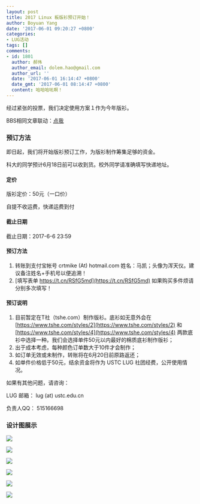 ```yaml
---
layout: post
title: 2017 Linux 板版衫预订开始！
author: Boyuan Yang
date: '2017-06-01 09:20:27 +0800'
categories:
- LUG活动
tags: []
comments:
- id: 1801
  author: 郝伟
  author_email: dolem.hao@gmail.com
  author_url: ''
  date: '2017-06-01 16:14:47 +0800'
  date_gmt: '2017-06-01 08:14:47 +0800'
  content: 哈哈哈吼啊！
---
```

经过紧张的投票，我们决定使用方案１作为今年版衫。

BBS相同文章联动：[点我](https://bbs.ustc.edu.cn/cgi/bbscon?bn=Linux&amp;fn=M592ED048)

### 预订方法

即日起，我们将开始版衫预订工作，为版衫制作筹集足够的资金。

科大的同学预计6月18日前可以收到货。校外同学请准确填写快递地址。

#### 定价

版衫定价：50元（一口价）

自提不收运费，快递运费到付

#### 截止日期

截止日期：2017-6-6 23:59

#### 预订方法

1.  转账到支付宝帐号 crtmike (At) hotmail.com 姓名：马凯；头像为浑天仪。建议备注姓名+手机号以便追溯！
1.  [填写表单 https://t.cn/RSfG5md](https://t.cn/RSfG5md) 如果购买多件烦请分别多次填写！

#### 预订说明

1.  目前暂定在T社（tshe.com）制作版衫。底衫如无意外会在 [https://www.tshe.com/styles/2](https://www.tshe.com/styles/2) 和 [https://www.tshe.com/styles/4](https://www.tshe.com/styles/4) 两款底衫中选择一种。我们会选择单件50元以内最好的棉质底衫制作版衫；
1.  出于成本考虑，每种颜色订单数大于10件才会制作；
1.  如订单无效或未制作，转账将在6月20日前原路返还；
1.  如单件价格低于50元，结余资金将作为 USTC LUG 社团经费，公开使用情况。

如果有其他问题，请咨询：

LUG 邮箱： lug (at) ustc.edu.cn

负责人QQ： 515166698

### 设计图展示

![](https://ftp.lug.ustc.edu.cn/%E7%89%88%E8%A1%AB/2017banshan/voting/candidate1/%E5%89%8D-%E7%99%BD%E8%89%B2.png)

![](https://ftp.lug.ustc.edu.cn/%E7%89%88%E8%A1%AB/2017banshan/voting/candidate1/%E5%90%8E-%E7%99%BD%E8%89%B2.png)

![](https://ftp.lug.ustc.edu.cn/%E7%89%88%E8%A1%AB/2017banshan/voting/candidate1/%E5%89%8D-%E8%93%9D%E8%89%B2.png)

![](https://ftp.lug.ustc.edu.cn/%E7%89%88%E8%A1%AB/2017banshan/voting/candidate1/%E5%90%8E-%E8%93%9D%E8%89%B2.png)

![](https://ftp.lug.ustc.edu.cn/%E7%89%88%E8%A1%AB/2017banshan/voting/candidate1/%E5%89%8D-%E9%BB%91%E8%89%B2.png)

![](https://ftp.lug.ustc.edu.cn/%E7%89%88%E8%A1%AB/2017banshan/voting/candidate1/%E5%90%8E-%E9%BB%91%E8%89%B2.png)
